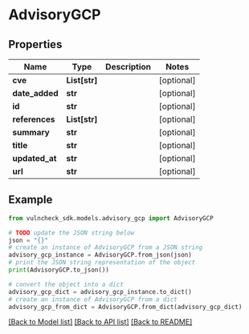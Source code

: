 # AdvisoryGCP


## Properties

Name | Type | Description | Notes
------------ | ------------- | ------------- | -------------
**cve** | **List[str]** |  | [optional] 
**date_added** | **str** |  | [optional] 
**id** | **str** |  | [optional] 
**references** | **List[str]** |  | [optional] 
**summary** | **str** |  | [optional] 
**title** | **str** |  | [optional] 
**updated_at** | **str** |  | [optional] 
**url** | **str** |  | [optional] 

## Example

```python
from vulncheck_sdk.models.advisory_gcp import AdvisoryGCP

# TODO update the JSON string below
json = "{}"
# create an instance of AdvisoryGCP from a JSON string
advisory_gcp_instance = AdvisoryGCP.from_json(json)
# print the JSON string representation of the object
print(AdvisoryGCP.to_json())

# convert the object into a dict
advisory_gcp_dict = advisory_gcp_instance.to_dict()
# create an instance of AdvisoryGCP from a dict
advisory_gcp_from_dict = AdvisoryGCP.from_dict(advisory_gcp_dict)
```
[[Back to Model list]](../README.md#documentation-for-models) [[Back to API list]](../README.md#documentation-for-api-endpoints) [[Back to README]](../README.md)


